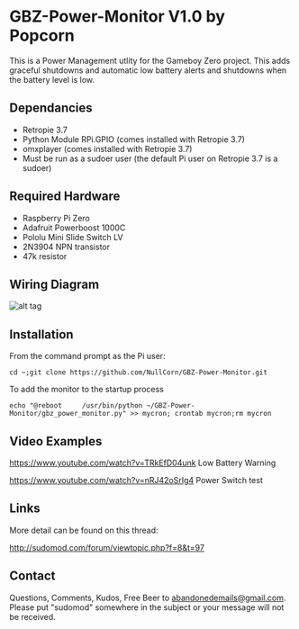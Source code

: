 # GBZ-Power-Monitor V1.0 by Popcorn

This is a Power Management utlity for the Gameboy Zero project.  This adds graceful shutdowns and automatic low battery alerts and shutdowns when the battery level is low.  

Dependancies
-----------
- Retropie 3.7
- Python Module RPi.GPIO (comes installed with Retropie 3.7)
- omxplayer (comes installed with Retropie 3.7)
- Must be run as a sudoer user (the default Pi user on Retropie 3.7 is a sudoer)

Required Hardware
-----------------
- Raspberry Pi Zero
- Adafruit Powerboost 1000C
- Pololu Mini Slide Switch LV
- 2N3904 NPN transistor
- 47k resistor

Wiring Diagram
-------------
![alt tag](http://i.imgur.com/FpPDcmK.png)

Installation
-----------

From the command prompt as the Pi user:

```
cd ~;git clone https://github.com/NullCorn/GBZ-Power-Monitor.git
```

To add the monitor to the startup process

```
echo "@reboot     /usr/bin/python ~/GBZ-Power-Monitor/gbz_power_monitor.py" >> mycron; crontab mycron;rm mycron
```

Video Examples
--------------
https://www.youtube.com/watch?v=TRkEfD04unk
Low Battery Warning

https://www.youtube.com/watch?v=nRJ42oSrIg4
Power Switch test

Links
-----
More detail can be found on this thread:

http://sudomod.com/forum/viewtopic.php?f=8&t=97

Contact
-------
Questions, Comments, Kudos, Free Beer to abandonedemails@gmail.com. Please put "sudomod" somewhere in the subject or your message will not be received.
